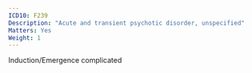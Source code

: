 ```yaml
---
ICD10: F239
Description: "Acute and transient psychotic disorder, unspecified"
Matters: Yes
Weight: 1
---
```

Induction/Emergence complicated
